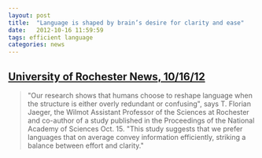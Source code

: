 ```yaml
---
layout: post
title:  "Language is shaped by brain’s desire for clarity and ease"
date:   2012-10-16 11:59:59
tags: efficient language
categories: news
---
```


## [University of Rochester News, 10/16/12](http://www.rochester.edu/news/show.php?id=4672)
  > "Our research shows that humans choose to reshape language when the structure
  > is either overly redundant or confusing", says T. Florian Jaeger, the Wilmot
  > Assistant Professor of the Sciences at Rochester and co-author of a study published
  > in the Proceedings of the National Academy of Sciences Oct. 15. "This study
  > suggests that we prefer languages that on average convey information efficiently,
  > striking a balance between effort and clarity."
